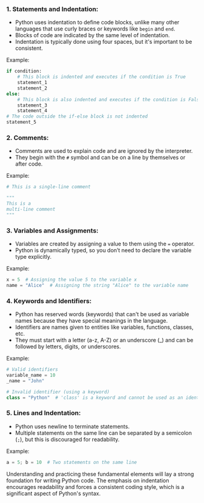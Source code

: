 ### 1. Statements and Indentation:
- Python uses indentation to define code blocks, unlike many other languages that use curly braces or keywords like `begin` and `end`.
- Blocks of code are indicated by the same level of indentation.
- Indentation is typically done using four spaces, but it's important to be consistent.

Example:
```python
if condition:
    # This block is indented and executes if the condition is True
    statement_1
    statement_2
else:
    # This block is also indented and executes if the condition is False
    statement_3
    statement_4
# The code outside the if-else block is not indented
statement_5
```

### 2. Comments:
- Comments are used to explain code and are ignored by the interpreter.
- They begin with the `#` symbol and can be on a line by themselves or after code.
  
Example:
```python
# This is a single-line comment

"""
This is a
multi-line comment
"""
```

### 3. Variables and Assignments:
- Variables are created by assigning a value to them using the `=` operator.
- Python is dynamically typed, so you don’t need to declare the variable type explicitly.

Example:
```python
x = 5  # Assigning the value 5 to the variable x
name = "Alice"  # Assigning the string "Alice" to the variable name
```

### 4. Keywords and Identifiers:
- Python has reserved words (keywords) that can't be used as variable names because they have special meanings in the language.
- Identifiers are names given to entities like variables, functions, classes, etc.
- They must start with a letter (a-z, A-Z) or an underscore (_) and can be followed by letters, digits, or underscores.

Example:
```python
# Valid identifiers
variable_name = 10
_name = "John"

# Invalid identifier (using a keyword)
class = "Python"  # 'class' is a keyword and cannot be used as an identifier
```

### 5. Lines and Indentation:
- Python uses newline to terminate statements.
- Multiple statements on the same line can be separated by a semicolon (`;`), but this is discouraged for readability.

Example:
```python
a = 5; b = 10  # Two statements on the same line
```

Understanding and practicing these fundamental elements will lay a strong foundation for writing Python code. The emphasis on indentation encourages readability and forces a consistent coding style, which is a significant aspect of Python's syntax.
